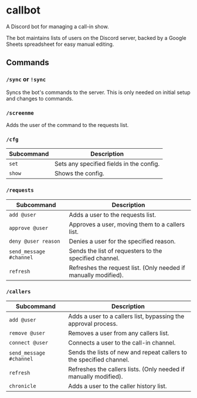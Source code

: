 # callbot
A Discord bot for managing a call-in show.

The bot maintains lists of users on the Discord server, backed by a Google Sheets spreadsheet for easy manual editing.

## Commands
### `/sync` or `!sync`
Syncs the bot's commands to the server. This is only needed on initial setup and changes to commands.

### `/screenme`
Adds the user of the command to the requests list.

### `/cfg`
| Subcommand | Description                              |
| ---------- |----------------------------------------- |
| `set`      | Sets any specified fields in the config. |
| `show`     | Shows the config.                        |

### `/requests`
| Subcommand               | Description                                                     |
| ------------------------ |---------------------------------------------------------------- |
| `add @user`              | Adds a user to the requests list.                               |
| `approve @user`          | Approves a user, moving them to a callers list.                 |
| `deny @user reason`      | Denies a user for the specified reason.                         |
| `send_message #channel`  | Sends the list of requesters to the specified channel.          |
| `refresh`                | Refreshes the request list. (Only needed if manually modified). |

### `/callers`
| Subcommand               | Description                                                         |
| ------------------------ |-------------------------------------------------------------------- |
| `add @user`              | Adds a user to a callers list, bypassing the approval process.      |
| `remove @user`           | Removes a user from any callers list.                               |
| `connect @user`          | Connects a user to the call-in channel.                             |
| `send_message #channel`  | Sends the lists of new and repeat callers to the specified channel. |
| `refresh`                | Refreshes the callers lists. (Only needed if manually modified).    |
| `chronicle`              | Adds a user to the caller history list.                             |
